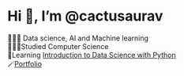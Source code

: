 # Hi 👋, I’m @cactusaurav

🧑🏿‍💻 Data science, AI and Machine learning </br>
👨🏼‍🎓Studied Computer Science </br>
💭Learning [Introduction to Data Science with Python]([https://www.coursera.org/learn/foundations-data]) </br>
🪄[Portfolio](https://cactusaurav.github.io/cactusaurav-portfolio/cactusaurav.html)
